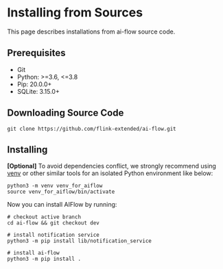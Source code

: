 # Installing from Sources

This page describes installations from ai-flow source code.

## Prerequisites

* Git
* Python: >=3.6, <=3.8
* Pip: 20.0.0+
* SQLite: 3.15.0+

## Downloading Source Code
```shell script
git clone https://github.com/flink-extended/ai-flow.git
```

## Installing

**[Optional]** To avoid dependencies conflict, we strongly recommend using [venv](https://docs.python.org/3.7/library/venv.html) or other similar tools for an isolated Python environment like below:

```shell
python3 -m venv venv_for_aiflow
source venv_for_aiflow/bin/activate
```

Now you can install AIFlow by running:
```shell script
# checkout active branch
cd ai-flow && git checkout dev

# install notification service
python3 -m pip install lib/notification_service

# install ai-flow
python3 -m pip install .
```
